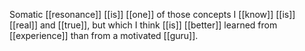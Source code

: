 Somatic [[resonance]] [[is]] [[one]] of those concepts I [[know]] [[is]] [[real]] and [[true]], but which I think [[is]] [[better]] learned from [[experience]] than from a motivated [[guru]].
